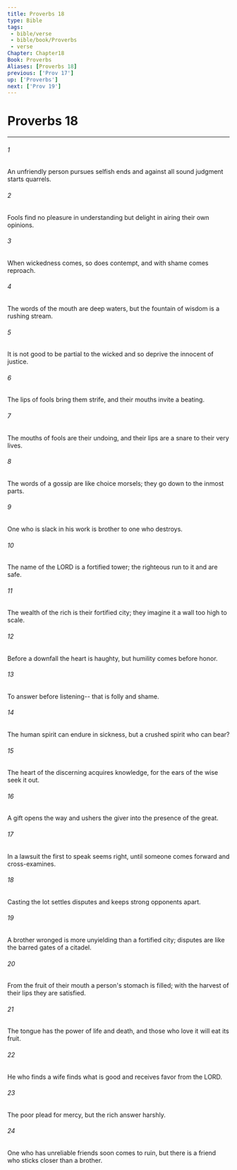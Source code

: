 ```yaml
---
title: Proverbs 18
type: Bible
tags:
 - bible/verse
 - bible/book/Proverbs
 - verse
Chapter: Chapter18
Book: Proverbs
Aliases: [Proverbs 18]
previous: ['Prov 17']
up: ['Proverbs']
next: ['Prov 19']
---
```

# Proverbs 18

***


###### 1 
An unfriendly person pursues selfish ends and against all sound judgment starts quarrels. 

###### 2 
Fools find no pleasure in understanding but delight in airing their own opinions. 

###### 3 
When wickedness comes, so does contempt, and with shame comes reproach. 

###### 4 
The words of the mouth are deep waters, but the fountain of wisdom is a rushing stream. 

###### 5 
It is not good to be partial to the wicked and so deprive the innocent of justice. 

###### 6 
The lips of fools bring them strife, and their mouths invite a beating. 

###### 7 
The mouths of fools are their undoing, and their lips are a snare to their very lives. 

###### 8 
The words of a gossip are like choice morsels; they go down to the inmost parts. 

###### 9 
One who is slack in his work is brother to one who destroys. 

###### 10 
The name of the LORD is a fortified tower; the righteous run to it and are safe. 

###### 11 
The wealth of the rich is their fortified city; they imagine it a wall too high to scale. 

###### 12 
Before a downfall the heart is haughty, but humility comes before honor. 

###### 13 
To answer before listening-- that is folly and shame. 

###### 14 
The human spirit can endure in sickness, but a crushed spirit who can bear? 

###### 15 
The heart of the discerning acquires knowledge, for the ears of the wise seek it out. 

###### 16 
A gift opens the way and ushers the giver into the presence of the great. 

###### 17 
In a lawsuit the first to speak seems right, until someone comes forward and cross-examines. 

###### 18 
Casting the lot settles disputes and keeps strong opponents apart. 

###### 19 
A brother wronged is more unyielding than a fortified city; disputes are like the barred gates of a citadel. 

###### 20 
From the fruit of their mouth a person's stomach is filled; with the harvest of their lips they are satisfied. 

###### 21 
The tongue has the power of life and death, and those who love it will eat its fruit. 

###### 22 
He who finds a wife finds what is good and receives favor from the LORD. 

###### 23 
The poor plead for mercy, but the rich answer harshly. 

###### 24 
One who has unreliable friends soon comes to ruin, but there is a friend who sticks closer than a brother. 

